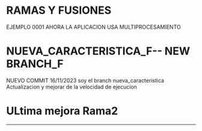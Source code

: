 # RAMAS Y FUSIONES
EJEMPLO 0001
AHORA LA APLICACION USA MULTIPROCESAMIENTO
# NUEVA_CARACTERISTICA_F-- NEW BRANCH_F
NUEVO COMMIT 16/11/2023
soy el branch nueva_caracteristica
Actualizacion y mejorar de la velocidad de ejecucion
# ULtima mejora Rama2 
---
